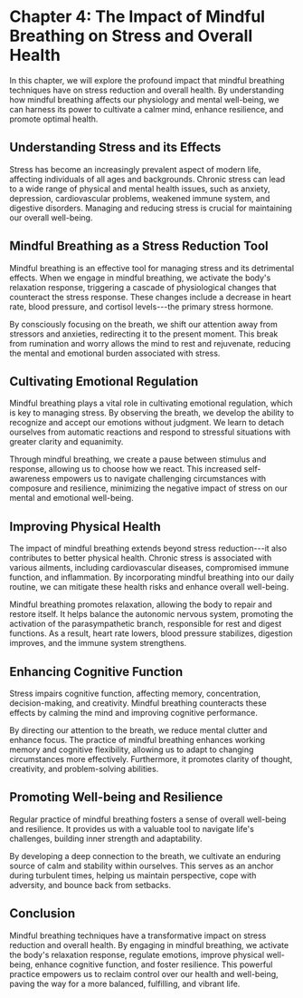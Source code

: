 Chapter 4: The Impact of Mindful Breathing on Stress and Overall Health
=======================================================================

In this chapter, we will explore the profound impact that mindful breathing techniques have on stress reduction and overall health. By understanding how mindful breathing affects our physiology and mental well-being, we can harness its power to cultivate a calmer mind, enhance resilience, and promote optimal health.

**Understanding Stress and its Effects**
----------------------------------------

Stress has become an increasingly prevalent aspect of modern life, affecting individuals of all ages and backgrounds. Chronic stress can lead to a wide range of physical and mental health issues, such as anxiety, depression, cardiovascular problems, weakened immune system, and digestive disorders. Managing and reducing stress is crucial for maintaining our overall well-being.

**Mindful Breathing as a Stress Reduction Tool**
------------------------------------------------

Mindful breathing is an effective tool for managing stress and its detrimental effects. When we engage in mindful breathing, we activate the body's relaxation response, triggering a cascade of physiological changes that counteract the stress response. These changes include a decrease in heart rate, blood pressure, and cortisol levels---the primary stress hormone.

By consciously focusing on the breath, we shift our attention away from stressors and anxieties, redirecting it to the present moment. This break from rumination and worry allows the mind to rest and rejuvenate, reducing the mental and emotional burden associated with stress.

**Cultivating Emotional Regulation**
------------------------------------

Mindful breathing plays a vital role in cultivating emotional regulation, which is key to managing stress. By observing the breath, we develop the ability to recognize and accept our emotions without judgment. We learn to detach ourselves from automatic reactions and respond to stressful situations with greater clarity and equanimity.

Through mindful breathing, we create a pause between stimulus and response, allowing us to choose how we react. This increased self-awareness empowers us to navigate challenging circumstances with composure and resilience, minimizing the negative impact of stress on our mental and emotional well-being.

**Improving Physical Health**
-----------------------------

The impact of mindful breathing extends beyond stress reduction---it also contributes to better physical health. Chronic stress is associated with various ailments, including cardiovascular diseases, compromised immune function, and inflammation. By incorporating mindful breathing into our daily routine, we can mitigate these health risks and enhance overall well-being.

Mindful breathing promotes relaxation, allowing the body to repair and restore itself. It helps balance the autonomic nervous system, promoting the activation of the parasympathetic branch, responsible for rest and digest functions. As a result, heart rate lowers, blood pressure stabilizes, digestion improves, and the immune system strengthens.

**Enhancing Cognitive Function**
--------------------------------

Stress impairs cognitive function, affecting memory, concentration, decision-making, and creativity. Mindful breathing counteracts these effects by calming the mind and improving cognitive performance.

By directing our attention to the breath, we reduce mental clutter and enhance focus. The practice of mindful breathing enhances working memory and cognitive flexibility, allowing us to adapt to changing circumstances more effectively. Furthermore, it promotes clarity of thought, creativity, and problem-solving abilities.

**Promoting Well-being and Resilience**
---------------------------------------

Regular practice of mindful breathing fosters a sense of overall well-being and resilience. It provides us with a valuable tool to navigate life's challenges, building inner strength and adaptability.

By developing a deep connection to the breath, we cultivate an enduring source of calm and stability within ourselves. This serves as an anchor during turbulent times, helping us maintain perspective, cope with adversity, and bounce back from setbacks.

**Conclusion**
--------------

Mindful breathing techniques have a transformative impact on stress reduction and overall health. By engaging in mindful breathing, we activate the body's relaxation response, regulate emotions, improve physical well-being, enhance cognitive function, and foster resilience. This powerful practice empowers us to reclaim control over our health and well-being, paving the way for a more balanced, fulfilling, and vibrant life.
